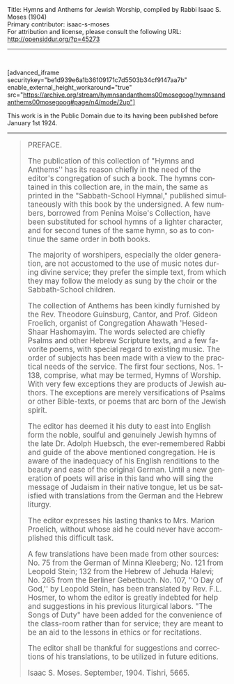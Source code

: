 <html>
<head></head>
<body>
Title: Hymns and Anthems for Jewish Worship, compiled by Rabbi Isaac S. Moses (1904)<br />
Primary contributor: isaac-s-moses<br />
For attribution and license, please consult the following URL: <a href="http://opensiddur.org/?p=45273">http://opensiddur.org/?p=45273</a>
<p />
<hr />

&nbsp;

[advanced_iframe securitykey="be1d939e6a1b36109171c7d5503b34cf9147aa7b" enable_external_height_workaround="true" src="https://archive.org/stream/hymnsandanthems00mosegoog/hymnsandanthems00mosegoog#page/n4/mode/2up"]

This work is in the Public Domain due to its having been published before January 1st 1924.

<hr />

<div class="english" lang="en" style="font-size: 1.2em;">
<blockquote>
PREFACE. 

The publication of this collection of "Hymns and Anthems'' has its reason chiefly in the need of the editor's congregation of such a book. The hymns contained in this collection are, in the main, the same as printed in the "Sabbath-School Hymnal," published simultaneously with this book by the undersigned. A few numbers, borrowed from Penina Moise's Collection, have been substituted for school hymns of a lighter character, and for second tunes of the same hymn, so as to continue the same order in both books. 

The majority of worshipers, especially the older generation, are not accustomed to the use of music notes during divine service; they prefer the simple text, from which they may follow the melody as sung by the choir or the Sabbath-School children. 

The collection of Anthems has been kindly furnished by the Rev. Theodore Guinsburg, Cantor, and Prof. Gideon Froelich, organist of Congregation Ahawath 'Hesed-Shaar Hashomayim. The words selected are chiefly Psalms and other Hebrew Scripture texts, and a few favorite poems, with special regard to existing music. The order of subjects has been made with a view to the practical needs of the service. The first four sections, Nos. 1-138, comprise, what may be termed, Hymns of Worship. With very few exceptions they are products of Jewish authors. The exceptions are merely versifications of Psalms or other Bible-texts, or poems that arc born of the Jewish spirit. 

The editor has deemed it his duty to east into English form the noble, soulful and genuinely Jewish hymns of the late Dr. Adolph Huebsch, the ever-remembered Rabbi and guide of the above mentioned congregation. He is aware of the inadequacy of his English renditions to the beauty and ease of the original German. Until a new generation of poets will arise in this land who will sing the message of Judaism in their native tongue, let us be satisfied with translations from the German and the Hebrew liturgy. 

The editor expresses his lasting thanks to Mrs. Marion Proelich, without whose aid he could never have accomplished this difficult task. 

A few translations have been made from other sources: No. 75 from the German of Minna Kleeberg; No. 121 from Leopold Stein; 132 from the Hebrew of Jehuda Halevi; No. 265 from the Berliner Gebetbuch. No. 107, ''O Day of God,'' by Leopold Stein, has been translated by Rev. F.L. Hosmer, to whom the editor is greatly indebted for help and suggestions in his previous liturgical labors. "The Songs of Duty" have been added for the convenience of the class-room rather than for service; they are meant to be an aid to the lessons in ethics or for recitations. 

The editor shall be thankful for suggestions and corrections of his translations, to be utilized in future editions. 

Isaac S. Moses. 
September, 1904. 
Tishri, 5665. 
</blockquote>
</div>

&nbsp;
</body>
</html>